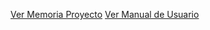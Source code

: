 [Ver Memoria Proyecto](https://github.com/lornariosa/CostPilot/blob/main/docs/MEMORIA.docx)
[Ver Manual de Usuario](https://github.com/lornariosa/CostPilot/blob/main/docs/Manual_Usuario_CostPilot.docx)

